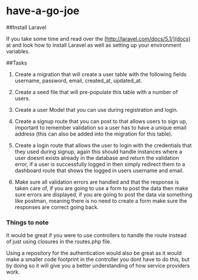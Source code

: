 # have-a-go-joe

##Install Laravel

If you take some time and read over the [http://laravel.com/docs/5.1/](docs) at and look how to install Laravel as well
as setting up your environment variables.

##Tasks

1. Create a migration that will create a user table with the following fields username, password, email, created_at,
updated_at.

2. Create a seed file that will pre-populate this table with a number of users.

3. Create a user Model that you can use during registration and login.

4. Create a signup route that you can post to that allows users to sign up, important to remember validation so a user
    has to have a unique email address (this can also be added into the migration for this table).

5. Create a login route that allows the user to login with the credentials that they used during signup, again this
should handle instances where a user doesnt exists already in the database and return the validation error, if a user is
successfully logged in then simply redirect them to a dashboard route that shows the logged in users username and email.

6. Make sure all validation errors are handled and that the response is taken care of, if you are going to use a form to
post the data then make sure errors are displayed, if you are going to post the data via something like postman,
meaning there is no need to create a form make sure the responses are correct going back.

### Things to note

It would be great if you were to use controllers to handle the route instead of just using closures in the routes.php
file.

Using a repository for the authentication would also be great as it would make a smaller code footprint in the
controller you dont have to do this, but by doing so it will give you a better understanding of how service providers work.

